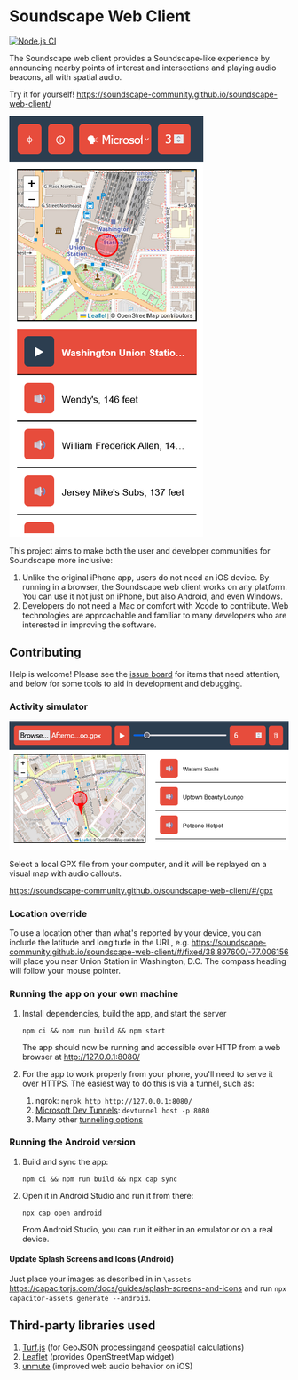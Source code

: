 # Soundscape Web Client
[![Node.js CI](https://github.com/soundscape-community/soundscape-web-client/actions/workflows/node.js.yml/badge.svg)](https://github.com/soundscape-community/soundscape-web-client/actions/workflows/node.js.yml)

The Soundscape web client provides a Soundscape-like experience by announcing nearby points of interest and intersections and playing audio beacons, all with spatial audio.

Try it for yourself! https://soundscape-community.github.io/soundscape-web-client/

![Screenshot of Soundscape web client](screenshots/main_view.png)

This project aims to make both the user and developer communities for Soundscape more inclusive:
1. Unlike the original iPhone app, users do not need an iOS device. By running in a browser, the Soundscape web client works on any platform. You can use it not just on iPhone, but also Android, and even Windows.
2. Developers do not need a Mac or comfort with Xcode to contribute. Web technologies are approachable and  familiar to many developers who are interested in improving the software.

## Contributing

Help is welcome! Please see the [issue board](https://github.com/soundscape-community/soundscape-web-client/issues) for items that need attention, and below for some tools to aid in development and debugging.

### Activity simulator

![Screenshot of GPX file replay view](screenshots/gpx_replay_view.png)

Select a local GPX file from your computer, and it will be replayed on a visual map with audio callouts.

https://soundscape-community.github.io/soundscape-web-client/#/gpx

### Location override
To use a location other than what's reported by your device, you can include the latitude and longitude in the URL, e.g. https://soundscape-community.github.io/soundscape-web-client/#/fixed/38.897600/-77.006156 will place you near Union Station in Washington, D.C. The compass heading will follow your mouse pointer.

### Running the app on your own machine
1. Install dependencies, build the app, and start the server
    ```
    npm ci && npm run build && npm start
    ```
    The app should now be running and accessible over HTTP from a web browser at http://127.0.0.1:8080/

2. For the app to work properly from your phone, you'll need to serve it over HTTPS. The easiest way to do this is via a tunnel, such as:
    1. ngrok: `ngrok http http://127.0.0.1:8080/`
    2. [Microsoft Dev Tunnels](https://learn.microsoft.com/en-us/azure/developer/dev-tunnels/overview): `devtunnel host -p 8080`
    3. Many other [tunneling options](https://github.com/anderspitman/awesome-tunneling?tab=readme-ov-file)

### Running the Android version
1. Build and sync the app:
    ```
    npm ci && npm run build && npx cap sync
    ```
2. Open it in Android Studio and run it from there:
    ```
    npx cap open android
    ```
    From Android Studio, you can run it either in an emulator or on a real device.

#### Update Splash Screens and Icons (Android)
Just place your images as described in in `\assets` https://capacitorjs.com/docs/guides/splash-screens-and-icons and run `npx capacitor-assets generate --android`.

## Third-party libraries used
1. [Turf.js](https://turfjs.org/) (for GeoJSON processingand geospatial calculations)
2. [Leaflet](https://leafletjs.com/) (provides OpenStreetMap widget)
3. [unmute](https://github.com/swevans/unmute) (improved web audio behavior on iOS)
